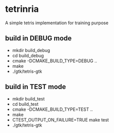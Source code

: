 tetrinria
=========

A simple tetris implementation for training purpose



build in DEBUG mode
-------------------

*  mkdir build_debug
*  cd build_debug
*  cmake -DCMAKE_BUILD_TYPE=DEBUG ..
*  make
*  ./gtk/tetris-gtk

build in TEST mode
------------------

*  mkdir build_test
*  cd build_test
*  cmake -DCMAKE_BUILD_TYPE=TEST ..
*  make
*  CTEST_OUTPUT_ON_FAILURE=TRUE make test
* ./gtk/tetris-gtk

